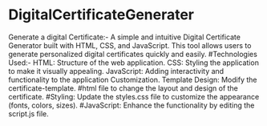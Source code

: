 # DigitalCertificateGenerater
Generate a digital Certificate:-
 A simple and intuitive Digital Certificate Generator built with HTML, CSS, and JavaScript. This tool allows users to generate personalized digital certificates quickly and easily. 
#Technologies Used:- HTML: Structure of the web application. CSS: Styling the application to make it visually appealing. JavaScript: Adding interactivity and functionality to the application Customization.
Template Design: Modify the certificate-template.
#html file to change the layout and design of the certificate. 
#Styling: Update the styles.css file to customize the appearance (fonts, colors, sizes).
#JavaScript: Enhance the functionality by editing the script.js file.


